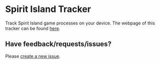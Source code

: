 # Spirit Island Tracker

Track Spirit Island game processes on your device. The webpage of this tracker can be found [here](https://spirit-island-tracker-h39oi.ondigitalocean.app/).

## Have feedback/requests/issues?

Please [create a new issue](https://github.com/NoahBolohan/spirit-island-tracker/issues/new).

